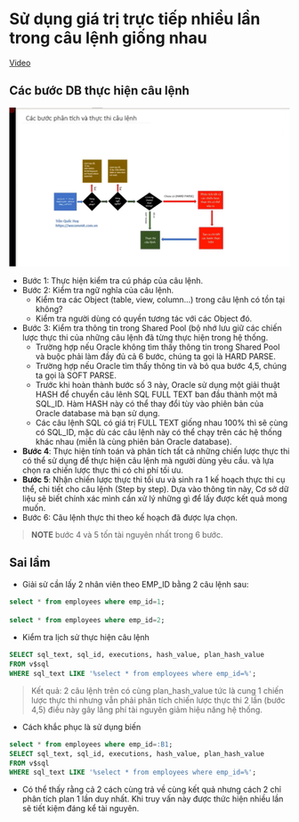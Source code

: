 # Sử dụng giá trị trực tiếp nhiều lần trong câu lệnh giống nhau

[Video](https://wecommit.com.vn/courses/chuong-trinh-dao-tao-toi-uu-co-so-du-lieu-cao-cap/lesson/sai-lam-01/)

## Các bước DB thực hiện câu lệnh

![](images/cac-buoc-thuc-hien-cau-lenh.png)

- Bước 1: Thực hiện kiểm tra cú pháp của câu lệnh.
- Bước 2: Kiểm tra ngữ nghĩa của câu lệnh.
  - Kiểm tra các Object (table, view, column...) trong câu lệnh có tồn tại không?
  - Kiểm tra người dùng có quyền tương tác với các Object đó.
- Bước 3: Kiểm tra thông tin trong Shared Pool (bộ nhớ lưu giữ các chiến lược thực thi của những câu lệnh đã từng thực hiện trong hệ thống.
  - Trường hợp nếu Oracle không tìm thấy thông tin trong Shared Pool và buộc phải làm đầy đủ cả 6 bước, chúng ta gọi là HARD PARSE.
  - Trường hợp nếu Oracle tìm thấy thông tin và bỏ qua bước 4,5, chúng ta gọi là SOFT PARSE.
  - Trước khi hoàn thành bước số 3 này, Oracle sử dụng một giải thuật HASH để chuyển câu lênh SQL FULL TEXT ban đầu thành một mã SQL_ID. Hàm HASH này có thể thay đổi tùy vào phiên bản của Oracle database mà bạn sử dụng.
  - Các câu lệnh SQL có giá trị FULL TEXT giống nhau 100% thì sẽ cùng có SQL_ID, mặc dù các câu lệnh này có thể chạy trên các hệ thống khác nhau (miễn là cùng phiên bản Oracle database).
- **Bước 4**: Thực hiện tính toán và phân tích tất cả những chiến lược thực thi có thể sử dụng để thực hiện câu lệnh mà người dùng yêu cầu. và lựa chọn ra chiến lược thực thi có chi phí tối ưu.
- **Bước 5**: Nhận chiến lược thực thi tối ưu và sinh ra 1 kế hoạch thực thi cụ thể, chi tiết cho câu lệnh (Step by step). Dựa vào thông tin này, Cơ sở dữ liệu sẽ biết chính xác mình cần xử lý những gì để lấy được kết quả mong muốn.
- Bước 6: Câu lệnh thực thi theo kế hoạch đã được lựa chọn.

>**NOTE** bước 4 và 5 tốn tài nguyên nhất trong 6 bước.
>
## Sai lầm

- Giải sử cần lấy 2 nhân viên theo EMP_ID bằng 2 câu lệnh sau:

``` SQL
select * from employees where emp_id=1;

select * from employees where emp_id=2;
```

- Kiểm tra lịch sử thực hiện câu lệnh

``` SQL
SELECT sql_text, sql_id, executions, hash_value, plan_hash_value
FROM v$sql
WHERE sql_text LIKE '%select * from employees where emp_id=%';
```

>Kết quả: 2 câu lệnh trên có cùng plan_hash_value tức là cung 1 chiến lược thực thi nhưng vẫn phải phân tích chiến lược thực thi 2 lần (bước 4,5) điều này gây lãng phí tài nguyên giảm hiệu năng hệ thống.

- Cách khắc phục là sử dụng biến

``` SQL
select * from employees where emp_id=:B1;
SELECT sql_text, sql_id, executions, hash_value, plan_hash_value
FROM v$sql
WHERE sql_text LIKE '%select * from employees where emp_id=%';
```

- Có thể thấy rằng cả 2 cách cùng trả về cùng kết quả nhưng cách 2 chỉ phân tích plan 1 lần duy nhất. Khi truy vấn này được thức hiện nhiều lần sẽ tiết kiệm đáng kể tài nguyên.
